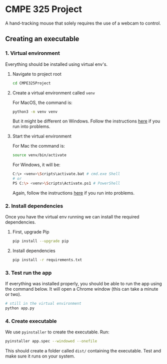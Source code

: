 ﻿# CMPE 325 Project

A hand-tracking mouse that solely requires the use of a webcam to control.

## Creating an executable

### 1. Virtual environment

Everything should be installed using virtual env's.

1. Navigate to project root

   ```bash
   cd CMPE325Project
   ```

1. Create a virtual environment called `venv`

   For MacOS, the command is:

   ```bash
   python3 -m venv venv
   ```

   But it might be different on Windows. Follow the instructions [here](https://docs.python.org/3/library/venv.html) if you run into problems.

1. Start the virtual environment

   For Mac the command is:

   ```bash
   source venv/bin/activate
   ```

   For Windows, it will be:

   ```bash
   C:\> <venv>\Scripts\activate.bat # cmd.exe Shell
   # or
   PS C:\> <venv>\Scripts\Activate.ps1 # PowerShell
   ```

   Again, follow the instructions [here](https://docs.python.org/3/library/venv.html) if you run into problems.

### 2. Install dependencies

Once you have the virtual env running we can install the required dependencies.

1. First, upgrade Pip

    ```bash
    pip install --upgrade pip
    ```

1. Install dependencies

    ```bash
    pip install -r requirements.txt
    ```

### 3. Test run the app

If everything was installed properly, you should be able to run the app using the command below. It will open a Chrome window (this can take a minute or two).

```bash
# still in the virtual environment
python app.py
```

### 4. Create executable

We use `pyinstaller` to create the executable. Run:

```bash
pyinstaller app.spec --windowed --onefile
```

This should create a folder called `dist/` containing the executable. Test and make sure it runs on your system.


